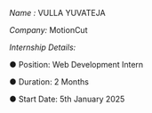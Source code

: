 *Name :* VULLA YUVATEJA

*Company:* MotionCut

*Internship Details:*

● Position: Web Development Intern

● Duration: 2 Months

● Start Date: 5th January 2025
